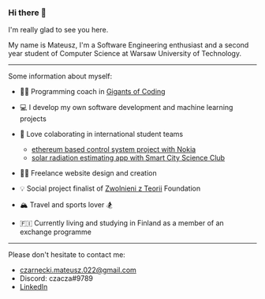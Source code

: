 ### Hi there 👋 
I'm really glad to see you here. 

My name is Mateusz, I'm a Software Engineering enthusiast and a second year student of Computer Science at Warsaw University of Technology.

---

Some information about myself:

- 👨‍🏫 Programming coach in [Gigants of Coding](https://www.giganciprogramowania.edu.pl/)

- :computer: I develop my own software development and machine learning projects

- 👯 Love colaborating in international student teams
  - [ethereum based control system project with Nokia](https://github.com/dfallow/EthereumProject/wiki)
  - [solar radiation estimating app with Smart City Science Club](https://github.com/czaacza/solar-estimator)
  
- 👨‍💻 Freelance website design and creation

- 💡 Social project finalist of [Zwolnieni z Teorii](https://zwolnienizteorii.pl/) Foundation

- 🏔️ Travel and sports lover 🏂

- 🇫🇮 Currently living and studying in Finland as a member of an exchange programme

--- 

Please don't hesitate to contact me:

- czarnecki.mateusz.022@gmail.com
- Discord: czacza#9789
- [LinkedIn](https://www.linkedin.com/in/mateusz--czarnecki/)

<!--
**czaacza/czaacza** is a ✨ _special_ ✨ repository because its `README.md` (this file) appears on your GitHub profile.

Here are some ideas to get you started:

- 🔭 I’m currently working on ...
- 🌱 I’m currently learning ...
- 👯 I’m looking to collaborate on ...
- 🤔 I’m looking for help with ...
- 💬 Ask me about ...
- 📫 How to reach me: ...
- 😄 Pronouns: ...
- ⚡ Fun fact: ...
-->
